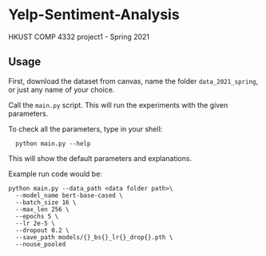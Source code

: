 # Yelp-Sentiment-Analysis
HKUST COMP 4332 project1 - Spring 2021 

## Usage

First, download the dataset from canvas, name the folder `data_2021_spring`, or just any name of your choice.

Call the `main.py` script. This will run the experiments with the given parameters.

To check all the parameters, type in your shell:

```
  python main.py --help
```

This will show the default parameters and explanations.

Example run code would be:

```
python main.py --data_path <data folder path>\
  --model_name bert-base-cased \
  --batch_size 16 \
  --max_len 256 \
  --epochs 5 \
  --lr 2e-5 \
  --dropout 0.2 \
  --save_path models/{}_bs{}_lr{}_drop{}.pth \
  --nouse_pooled
```

